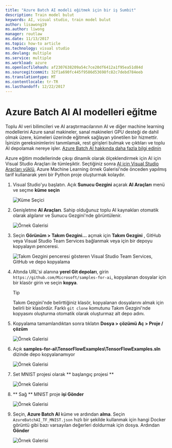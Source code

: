 ```yaml
---
title: "Azure Batch AI modeli eğitmek için bir iş Sumbit"
description: Train model bulut
keywords: AI, visual studio, train model bulut
author: lisawong19
ms.author: liwong
manager: routlaw
ms.date: 11/13/2017
ms.topic: how-to article
ms.technology: visual studio
ms.devlang: multiple
ms.service: multiple
ms.workload: azure
ms.openlocfilehash: af2307638209a54c7ce20df6412a1f95ea51d84d
ms.sourcegitcommit: 32f1a690fc445f9586d53698fc82c7debd784eeb
ms.translationtype: MT
ms.contentlocale: tr-TR
ms.lasthandoff: 12/22/2017
---
```

# <a name="train-ai-models-in-azure-batch-ai"></a>Azure Batch AI AI modelleri eğitme

Toplu AI veri bilimcileri ve AI araştırmacılarının AI ve diğer machine learning modellerini Azure sanal makineler, sanal makineleri GPU desteği de dahil olmak üzere, kümeleri üzerinde eğitmek sağlayan yönetilen bir hizmettir. İşinizin gereksinimlerini tanımlamak, rest girişleri bulmak ve çıktıları ve toplu AI depolamak nereye işler. [Azure Batch AI hakkında daha fazla bilgi edinin](https://docs.microsoft.com/azure/batch-ai/overview) 

Azure eğitim modellerinde çıkışı dinamik olarak ölçeklendirmek için AI için Visual Studio Araçları ile tümleşiktir.  Seçtiğiniz sonra [AI için Visual Studio Araçları yüklü](installation.md), Azure Machine Learning örnek Galerisi'nde önceden yapılmış tarif kullanarak yeni bir Python proje oluşturmak kolaydır.

1. Visual Studio'yu başlatın. Açık **Sunucu Gezgini** açarak **AI Araçları** menü ve seçme **küme seçin**  

    ![Küme Seçici](media\train-model\select-cluster.png)

     
2. Genişletme **AI Araçları**. Sahip olduğunuz toplu AI kaynakları otomatik olarak algılanır ve Sunucu Gezgini'nde görüntülenir. 
    
    ![Örnek Galerisi](media\train-model\batchai.png)

3. Seçin **Görünüm > Takım Gezgini...**  açmak için **Takım Gezgini** , GitHub veya Visual Studio Team Services bağlanmak veya için bir depoyu kopyalayın penceresi.

    ![Takım Gezgini penceresi gösteren Visual Studio Team Services, GitHub ve depo kopyalama](media\train-model\team-explorer.png)

4. Altında URL'si alanına **yerel Git depoları**, girin `https://github.com/Microsoft/samples-for-ai`, kopyalanan dosyalar için bir klasör girin ve seçin **kopya**.

    > [!Tip]
    > Takım Gezgini'nde belirttiğiniz klasör, kopyalanan dosyalarını almak için belirli bir klasördür. Farklı `git clone` komutunu Takım Gezgini'nde kopyasını oluşturma otomatik olarak oluşturmaz alt depo adını.

5. Kopyalama tamamlandıktan sonra tıklatın **Dosya > çözümü Aç > Proje / çözüm**
    
    ![Örnek Galerisi](media\train-model\open-solution.png)

5. Açık **samples-for-ai\TensorFlowExamples\TensorFlowExamples.sln** dizinde depo kopyalanamıyor 

    ![Örnek Galerisi](media\train-model\tensorflowexamples.png)

5. Set MNIST projesi olarak ** başlangıç projesi **

    ![Örnek Galerisi](media\train-model\mnist-startup.png)

1. ** Sağ ** MNIST proje **işi Gönder**

    ![Örnek Galerisi](media\train-model\submit-job.png)

1. Seçin, **Azure Batch AI** küme ve ardından **alma**. Seçin `AzureBatchAI_TF_MNIST.json` hızlı bir şekilde kullanmak için hangi Docker görüntü gibi bazı varsayılan değerleri doldurmak için dosya. Ardından **Gönder**

    ![Örnek Galerisi](media\train-model\submit-batch.png)